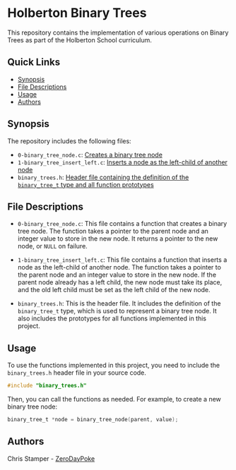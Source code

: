 # Holberton Binary Trees

This repository contains the implementation of various operations on Binary Trees as part of the Holberton School curriculum.

## Quick Links

- [Synopsis](#synopsis)
- [File Descriptions](#file-descriptions)
- [Usage](#usage)
- [Authors](#authors)

## Synopsis

The repository includes the following files:

- `0-binary_tree_node.c`: [Creates a binary tree node](https://github.com/ZeroDayPoke/holbertonschool-binary_trees/blob/master/0-binary_tree_node.c)
- `1-binary_tree_insert_left.c`: [Inserts a node as the left-child of another node](https://github.com/ZeroDayPoke/holbertonschool-binary_trees/blob/master/1-binary_tree_insert_left.c)
- `binary_trees.h`: [Header file containing the definition of the `binary_tree_t` type and all function prototypes](https://github.com/ZeroDayPoke/holbertonschool-binary_trees/blob/master/binary_trees.h)

## File Descriptions

- `0-binary_tree_node.c`: This file contains a function that creates a binary tree node. The function takes a pointer to the parent node and an integer value to store in the new node. It returns a pointer to the new node, or `NULL` on failure.

- `1-binary_tree_insert_left.c`: This file contains a function that inserts a node as the left-child of another node. The function takes a pointer to the parent node and an integer value to store in the new node. If the parent node already has a left child, the new node must take its place, and the old left child must be set as the left child of the new node.

- `binary_trees.h`: This is the header file. It includes the definition of the `binary_tree_t` type, which is used to represent a binary tree node. It also includes the prototypes for all functions implemented in this project.

## Usage

To use the functions implemented in this project, you need to include the `binary_trees.h` header file in your source code.

```c
#include "binary_trees.h"
```

Then, you can call the functions as needed. For example, to create a new binary tree node:

```c
binary_tree_t *node = binary_tree_node(parent, value);
```

## Authors

Chris Stamper - [ZeroDayPoke](https://github.com/ZeroDayPoke)
